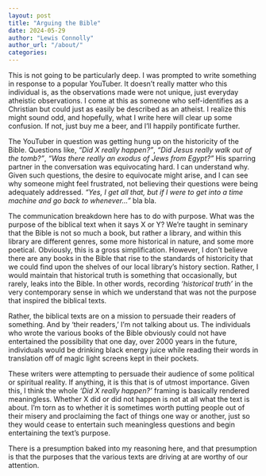 ```yaml
---
layout: post
title: "Arguing the Bible"
date: 2024-05-29
author: "Lewis Connolly"
author_url: "/about/"
categories:
---
```


This is not going to be particularly deep. I was prompted to write something in response to a popular YouTuber. It doesn’t really matter who this individual is, as the observations made were not unique, just everyday atheistic observations. I come at this as someone who self-identifies as a Christian but could just as easily be described as an atheist. I realize this might sound odd, and hopefully, what I write here will clear up some confusion. If not, just buy me a beer, and I’ll happily pontificate further.

The YouTuber in question was getting hung up on the historicity of the Bible. Questions like, *“Did X really happen?”*, *“Did Jesus really walk out of the tomb?”*, *“Was there really an exodus of Jews from Egypt?”* His sparring partner in the conversation was equivocating hard. I can understand why. Given such questions, the desire to equivocate might arise, and I can see why someone might feel frustrated, not believing their questions were being adequately addressed. *“Yes, I get all that, but if I were to get into a time machine and go back to whenever…”* bla bla.

The communication breakdown here has to do with purpose. What was the purpose of the biblical text when it says X or Y? We’re taught in seminary that the Bible is not so much a book, but rather a library, and within this library are different genres, some more historical in nature, and some more poetical. Obviously, this is a gross simplification. However, I don’t believe there are any books in the Bible that rise to the standards of historicity that we could find upon the shelves of our local library’s history section. Rather, I would maintain that historical truth is something that occasionally, but rarely, leaks into the Bible. In other words, recording *‘historical truth’* in the very contemporary sense in which we understand that was not the purpose that inspired the biblical texts.

Rather, the biblical texts are on a mission to persuade their readers of something. And by ‘their readers,’ I’m not talking about us. The individuals who wrote the various books of the Bible obviously could not have entertained the possibility that one day, over 2000 years in the future, individuals would be drinking black energy juice while reading their words in translation off of magic light screens kept in their pockets.

These writers were attempting to persuade their audience of some political or spiritual reality. If anything, it is this that is of utmost importance. Given this, I think the whole *‘Did X really happen?’* framing is basically rendered meaningless. Whether X did or did not happen is not at all what the text is about. I’m torn as to whether it is sometimes worth putting people out of their misery and proclaiming the fact of things one way or another, just so they would cease to entertain such meaningless questions and begin entertaining the text’s purpose.

There is a presumption baked into my reasoning here, and that presumption is that the purposes that the various texts are driving at are worthy of our attention.